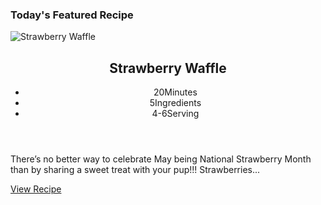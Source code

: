 <div class="ft-recipe">
    <div class="ft-recipe__thumb"><span id="close-modal"><i class="ion ion-md-close"></i></span>
        <h3>Today's Featured Recipe</h3><img src="https://zippypaws.com/app/uploads/2018/05/strawberry-waffles-1024x668.jpg" alt="Strawberry Waffle" />
    </div>
    <div class="ft-recipe__content">
        <header class="content__header">
            <div class="row-wrapper">
                <h2 class="recipe-title">Strawberry Waffle</h2>
                <div class="user-rating"></div>
            </div>
            <ul class="recipe-details">
                <li class="recipe-details-item time"><i class="ion ion-ios-clock-outline"></i><span class="value">20</span><span class="title">Minutes</span></li>
                <li class="recipe-details-item ingredients"><i class="ion ion-ios-book-outline"></i><span class="value">5</span><span class="title">Ingredients</span></li>
                <li class="recipe-details-item servings"><i class="ion ion-ios-person-outline"></i><span class="value">4-6</span><span class="title">Serving</span></li>
            </ul>
        </header>
        <p class="description"> There’s no better way to celebrate May being National Strawberry Month than by sharing a sweet treat with your pup!!! Strawberries...</p>
        <footer class="content__footer"><a href=" ">View Recipe</a></footer>
    </div>
</div>